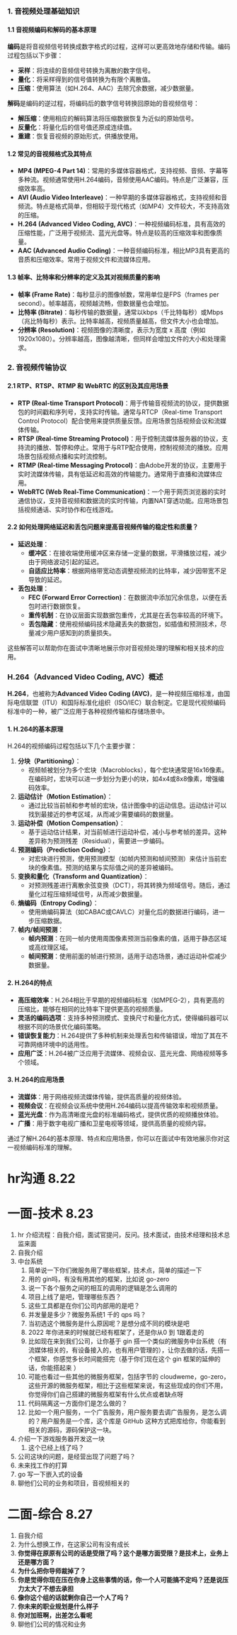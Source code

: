### 1. 音视频处理基础知识
#### 1.1 音视频编码和解码的基本原理
**编码**是将音视频信号转换成数字格式的过程，这样可以更高效地存储和传输。编码过程包括以下步骤：

- **采样**：将连续的音频信号转换为离散的数字信号。
- **量化**：将采样得到的信号值转换为有限个离散值。
- **压缩**：使用算法（如H.264、AAC）去除冗余数据，减少数据量。

**解码**是编码的逆过程，将编码后的数字信号转换回原始的音视频信号：

- **解压缩**：使用相应的解码算法将压缩数据恢复为近似的原始信号。
- **反量化**：将量化后的信号值还原成连续值。
- **重建**：恢复音视频的原始形式，供播放使用。
#### 1.2 常见的音视频格式及其特点

- **MP4 (MPEG-4 Part 14)**：常用的多媒体容器格式，支持视频、音频、字幕等多种流。视频通常使用H.264编码，音频使用AAC编码。特点是广泛兼容，压缩效率高。
- **AVI (Audio Video Interleave)**：一种早期的多媒体容器格式，支持视频和音频流。特点是格式简单，但相较于现代格式（如MP4）文件较大，不支持高效的压缩。
- **H.264 (Advanced Video Coding, AVC)**：一种视频编码标准，具有高效的压缩性能，广泛用于视频流、蓝光光盘等。特点是较高的压缩效率和图像质量。
- **AAC (Advanced Audio Coding)**：一种音频编码标准，相比MP3具有更高的音质和压缩效率。常用于视频文件和流媒体应用。
#### 1.3 帧率、比特率和分辨率的定义及其对视频质量的影响

- **帧率 (Frame Rate)**：每秒显示的图像帧数，常用单位是FPS（frames per second）。帧率越高，视频越流畅，但数据量也会增加。
- **比特率 (Bitrate)**：每秒传输的数据量，通常以kbps（千比特每秒）或Mbps（兆比特每秒）表示。比特率越高，视频质量越高，但文件大小也会增加。
- **分辨率 (Resolution)**：视频图像的清晰度，表示为宽度 x 高度（例如 1920x1080）。分辨率越高，图像越清晰，但同样会增加文件的大小和处理需求。
### 2. 音视频传输协议
#### 2.1 RTP、RTSP、RTMP 和 WebRTC 的区别及其应用场景

- **RTP (Real-time Transport Protocol)**：用于传输音视频流的协议，提供数据包的时间戳和序列号，支持实时传输。通常与RTCP（Real-time Transport Control Protocol）配合使用来提供质量反馈。应用场景包括视频会议和流媒体传输。
- **RTSP (Real-time Streaming Protocol)**：用于控制流媒体服务器的协议，支持流的播放、暂停和停止。常用于与RTP配合使用，控制视频流的播放。应用场景包括视频点播和实时流控制。
- **RTMP (Real-time Messaging Protocol)**：由Adobe开发的协议，主要用于实时流媒体传输，具有低延迟和高效的传输能力。通常用于直播和流媒体应用。
- **WebRTC (Web Real-Time Communication)**：一个用于网页浏览器的实时通信协议，支持音视频和数据流的实时传输，内置NAT穿透功能。应用场景包括视频通话、实时协作和在线游戏。
#### 2.2 如何处理网络延迟和丢包问题来提高音视频传输的稳定性和质量？

- **延迟处理**：
   - **缓冲区**：在接收端使用缓冲区来存储一定量的数据，平滑播放过程，减少由于网络波动引起的延迟。
   - **自适应比特率**：根据网络带宽动态调整视频流的比特率，减少因带宽不足导致的延迟。
- **丢包处理**：
   - **FEC (Forward Error Correction)**：在数据流中添加冗余信息，以便在丢包时进行数据恢复。
   - **重传机制**：在协议层面实现数据包重传，尤其是在丢包率较高的环境下。
   - **丢包隐藏**：使用视频编码技术隐藏丢失的数据包，如插值和预测技术，尽量减少用户感知到的质量损失。

这些解答可以帮助你在面试中清晰地展示你对音视频处理的理解和相关技术的应用。

### H.264（Advanced Video Coding, AVC）概述
**H.264**，也被称为**Advanced Video Coding (AVC)**，是一种视频压缩标准，由国际电信联盟（ITU）和国际标准化组织（ISO/IEC）联合制定。它是现代视频编码标准中的一种，被广泛应用于各种视频传输和存储场景中。
#### 1. H.264的基本原理
H.264的视频编码过程包括以下几个主要步骤：

1. **分块（Partitioning）**：
   - 视频帧被划分为多个宏块（Macroblocks），每个宏块通常是16x16像素。在编码时，宏块可以进一步划分为更小的块，如4x4或8x8像素，增强编码效率。
2. **运动估计（Motion Estimation）**：
   - 通过比较当前帧和参考帧的宏块，估计图像中的运动信息。运动估计可以找到最接近的参考区域，从而减少需要编码的数据量。
3. **运动补偿（Motion Compensation）**：
   - 基于运动估计结果，对当前帧进行运动补偿，减小与参考帧的差异。这种差异称为预测残差（Residual），需要进一步编码。
4. **预测编码（Prediction Coding）**：
   - 对宏块进行预测，使用预测模型（如帧内预测和帧间预测）来估计当前宏块的像素值。预测的结果与实际值之间的差异被编码。
5. **变换和量化（Transform and Quantization）**：
   - 对预测残差进行离散余弦变换（DCT），将其转换为频域信号。随后，通过量化过程压缩频域信号，从而减少数据量。
6. **熵编码（Entropy Coding）**：
   - 使用熵编码算法（如CABAC或CAVLC）对量化后的数据进行编码，进一步压缩数据。
7. **帧内/帧间预测**：
   - **帧内预测**：在同一帧内使用周围像素预测当前像素的值，适用于静态区域或高纹理区域。
   - **帧间预测**：使用前面的帧进行预测，适用于动态场景，通过运动补偿减少数据量。
#### 2. H.264的特点

- **高压缩效率**：H.264相比于早期的视频编码标准（如MPEG-2），具有更高的压缩比，能够在相同的比特率下提供更高的视频质量。
- **灵活的编码选项**：支持多种预测模式、变换尺寸和量化方式，使得编码器可以根据不同的场景优化编码策略。
- **错误恢复能力**：H.264提供了多种机制来处理丢包和传输错误，增加了其在不可靠网络环境中的适用性。
- **应用广泛**：H.264被广泛应用于流媒体、视频会议、蓝光光盘、网络视频等多个领域。
#### 3. H.264的应用场景

- **流媒体**：用于网络视频流媒体传输，提供高质量的视频体验。
- **视频会议**：在视频会议系统中使用H.264编码以提高传输效率和视频质量。
- **蓝光光盘**：作为高清晰度光盘的标准编码格式，提供优质的视频播放体验。
- **广播**：用于数字电视广播和卫星电视等领域，提供高质量的视频内容。

通过了解H.264的基本原理、特点和应用场景，你可以在面试中有效地展示你对这一视频编码标准的理解。

# hr沟通 8.22
# 一面-技术 8.23

1. hr 介绍流程：自我介绍，面试官提问，反问。技术面试，由技术经理和技术总监来面
2. 自我介绍
3. 中台系统
   1. 简单说一下你们微服务用了哪些框架，技术点，简单的描述一下
   2. 用的 gin吗，有没有用其他的框架，比如说 go-zero
   3. 说一下各个服务之间的相互的调用的逻辑是怎么调用的
   4. 项目上线了是吧，管理哪些东西？
   5. 这些工具都是在你们公司内部用的是吧？
   6. 并发量是多少？微服务系统1 千的 qps 吗？
   7. 当初选这个微服务是什么原因呢？是想分成不同的模块是吧 
   8. 2022 年你进来的时候就已经有框架了，还是你从0 到 1跟着走的
   9. 比如现在来到我们公司，让你基于 gin 搭一个类似的微服务中台系统（有流媒体相关的，有设备接入的，也有用户管理的），让你去做的话，先搭一个框架，你感觉多长时间能搭完（基于你们现在这个 gin 框架的延伸的话，你能搭起来  ）
   10. 可能也看过一些其他的微服务框架，包括字节的 cloudweme，go-zero，这些开源的微服务框架，相比于这些框架来说，有这些现成的你们不用，你觉得你们自己搭建的微服务框架有什么优点或者缺点呀
   11. 代码隔离这一方面你们是怎么做的？
   12. 比如一个用户服务，一个广告服务，用户服务要去调广告服务，是怎么调的？用户服务是一个库，这个库是 GitHub 这种方式把库给你，你能看到相关的源码，源码保护这一块。
4. 介绍一下游戏服务器开发这一块
   1. 这个已经上线了吗？
5. 公司这块的问题，是经营出现了问题了吗？
6. 未来找工作的打算
7. go 写一下嵌入式的设备
8. 聊他们公司的业务和项目，音视频相关的
# 二面-综合 8.27
1. 自我介绍
2. 为什么想换工作，在这家公司有没有成长
3. **你觉得在原原有公司的话是受限了吗？这个是哪方面受限？是技术上，业务上还是哪方面？**
4. **为什么把你导师裁掉了？**
5. **你是觉得你现在压在你身上这些事情的话，你一个人可能搞不定吗？还是说压力太大了不想去承担**
6. **像你这个组的话就剩你自己一个人了吗？**
7. **你未来的职业规划是什么样子**
8. **你对加班啊，出差怎么看呢**
9. 聊他们公司的情况和业务


